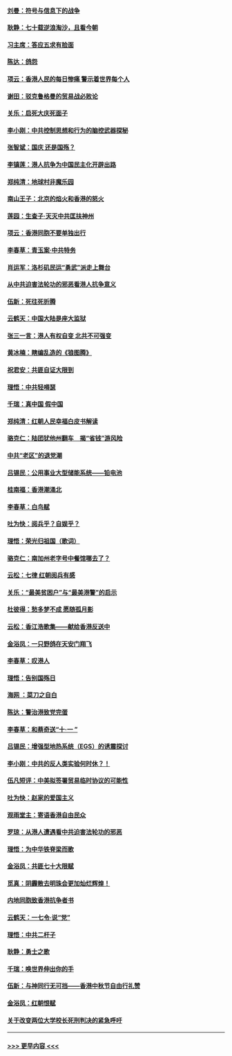#### [刘曼：符号与信息下的战争](../pages/nsc993/n11564655.md?t=10032244) 
#### [耿静：七十载逆浪淘沙，且看今朝](../pages/nsc993/n11564520.md?t=10032244) 
#### [习主席：答应五求有脸面](../pages/nsc993/n11563953.md?t=10032244) 
#### [陈达：鸽怨](../pages/nsc993/n11561879.md?t=10032244) 
#### [项云：香港人民的每日惨痛  警示着世界每个人](../pages/nsc993/n11559273.md?t=10032244) 
#### [谢田：驳克鲁格曼的贸易战必败论](../pages/nsc993/n11555840.md?t=10032244) 
#### [关乐：启死大庆死面子](../pages/nsc993/n11556823.md?t=10032244) 
#### [李小刚：中共控制思想和行为的脑控武器探秘](../pages/nsc993/n11556776.md?t=10032244) 
#### [张智斌：国庆  还是国殇？](../pages/nsc993/n11556617.md?t=10032244) 
#### [李镇莲：港人抗争为中国民主化开辟出路](../pages/nsc993/n11556570.md?t=10032244) 
#### [郑纯清：地球村非魔乐园](../pages/nsc993/n11555415.md?t=10032244) 
#### [南山王子：北京的焰火和香港的怒火](../pages/nsc993/n11555318.md?t=10032244) 
#### [莲园：生查子·天灭中共匡扶神州](../pages/nsc993/n11555302.md?t=10032244) 
#### [项云：香港同胞不要单独出行](../pages/nsc993/n11555276.md?t=10032244) 
#### [李春草：青玉案‧中共特务](../pages/nsc993/n11552356.md?t=10032244) 
#### [肖运军：洛杉矶民运“勇武”派走上舞台](../pages/nsc993/n11551595.md?t=10032244) 
#### [从中共迫害法轮功的邪恶看港人抗争意义](../pages/nsc993/n11540858.md?t=10032244) 
#### [伍新：死往死折腾](../pages/nsc993/n11550174.md?t=10032244) 
#### [云鹤天：中国大陆是座大监狱](../pages/nsc993/n11550155.md?t=10032244) 
#### [张三一言：港人有权自变 北共不可强变](../pages/nsc993/n11550132.md?t=10032244) 
#### [黄冰楠：瞎编乱造的《狼图腾》](../pages/nsc993/n11550082.md?t=10032244) 
#### [祝君安：共匪自证大限到](../pages/nsc993/n11550041.md?t=10032244) 
#### [理悟：中共轻嘚瑟](../pages/nsc993/n11547978.md?t=10032244) 
#### [千瑞：真中国 假中国](../pages/nsc993/n11547865.md?t=10032244) 
#### [郑纯清：红朝人民幸福白皮书解读](../pages/nsc993/n11547499.md?t=10032244) 
#### [骆克仁：陆团犹他州翻车　揭“省钱”游风险](../pages/nsc993/n11546977.md?t=10032244) 
#### [中共“老区”的退党潮](../pages/nsc993/n11545995.md?t=10032244) 
#### [吕锡民：公用事业大型储能系统——铅电池](../pages/nsc993/n11545701.md?t=10032244) 
#### [桂南福：香港潮涌北](../pages/nsc993/n11545682.md?t=10032244) 
#### [李春草：白鸟赋](../pages/nsc993/n11545663.md?t=10032244) 
#### [吐为快：阅兵乎？自娱乎？](../pages/nsc993/n11545625.md?t=10032244) 
#### [理悟：荣光归祖国（歌词）](../pages/nsc993/n11545616.md?t=10032244) 
#### [骆克仁：南加州老字号中餐馆哪去了？](../pages/nsc993/n11545120.md?t=10032244) 
#### [云松：七律 红朝阅兵有感](../pages/nsc993/n11542394.md?t=10032244) 
#### [关乐：“最美贫困户”与“最美港警”的启示](../pages/nsc993/n11542252.md?t=10032244) 
#### [杜彼得：愁多梦不成 愿随孤月影](../pages/nsc993/n11540296.md?t=10032244) 
#### [云松：香江浩歌集——献给香港反送中](../pages/nsc993/n11540149.md?t=10032244) 
#### [金浴凤：一只野鸽在天安门翔飞](../pages/nsc993/n11540280.md?t=10032244) 
#### [李春草：叹港人](../pages/nsc993/n11540119.md?t=10032244) 
#### [理悟：告别国殇日](../pages/nsc993/n11539610.md?t=10032244) 
#### [海网 ：菜刀之自白](../pages/nsc993/n11539597.md?t=10032244) 
#### [陈达：警治港致党完蛋](../pages/nsc993/n11538127.md?t=10032244) 
#### [李春草：和蔡奇送“十·一 ”](../pages/nsc993/n11537810.md?t=10032244) 
#### [吕锡民：增强型地热系统（EGS）的诱震探讨](../pages/nsc993/n11537765.md?t=10032244) 
#### [李小刚：中共的反人类实验何时休？！](../pages/nsc993/n11537669.md?t=10032244) 
#### [伍凡短评：中美拟签署贸易临时协议的可能性](../pages/nsc993/n11536773.md?t=10032244) 
#### [吐为快：赵家的爱国主义](../pages/nsc993/n11536750.md?t=10032244) 
#### [观雨堂主：寄语香港自由民众](../pages/nsc993/n11536735.md?t=10032244) 
#### [罗琼：从港人遭遇看中共迫害法轮功的邪恶](../pages/nsc993/n11507862.md?t=10032244) 
#### [理悟：为中华铁脊梁而歌](../pages/nsc993/n11534458.md?t=10032244) 
#### [金浴凤：共匪七十大限赋](../pages/nsc993/n11534434.md?t=10032244) 
#### [觅真：阴霾散去明珠会更加灿烂辉煌！](../pages/nsc993/n11531858.md?t=10032244) 
#### [内地同胞致香港抗争者书](../pages/nsc993/n11531645.md?t=10032244) 
#### [云鹤天：一七令‧说“党”](../pages/nsc993/n11529099.md?t=10032244) 
#### [理悟：中共二杆子](../pages/nsc993/n11529046.md?t=10032244) 
#### [耿静：勇士之歌](../pages/nsc993/n11527562.md?t=10032244) 
#### [千瑞：唤世界伸出你的手](../pages/nsc993/n11526942.md?t=10032244) 
#### [伍新：与神同行无可挡——香港中秋节自由行礼赞](../pages/nsc993/n11526801.md?t=10032244) 
#### [金浴凤：红朝恨赋](../pages/nsc993/n11524312.md?t=10032244) 
#### [关于改变两位大学校长死刑判决的紧急呼吁](../pages/nsc993/n11524103.md?t=10032244) 

----
#### [ >>> 更早内容 <<< ](../indexes/nsc993-earlier.md)
